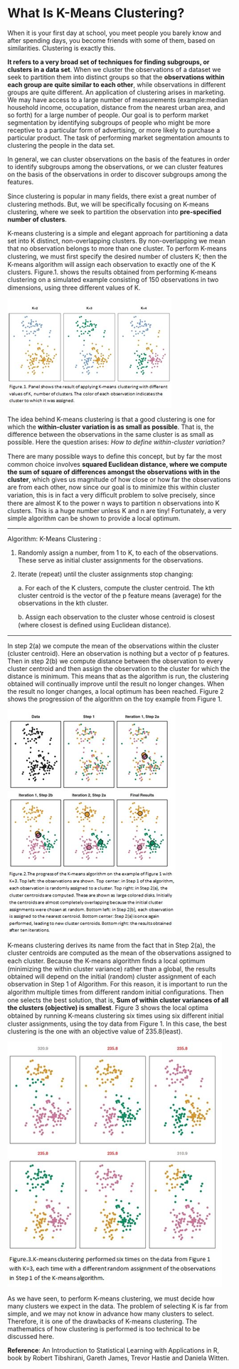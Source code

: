 # What Is K-Means Clustering?
When it is your first day at school, you meet people you barely know and after spending days, you become friends with some of them, based on similarities. Clustering is exactly this.

**It refers to a very broad set of techniques for finding subgroups, or clusters in a data set**. When we cluster the observations of a dataset we seek to partition them into distinct groups so that the **observations within each group are quite similar to each other**, while observations in different groups are quite different. An application of clustering arises in marketing. We may have access to a large number of measurements (example:median household income, occupation, distance from the nearest urban area, and so forth) for a large number of people. Our goal is to perform market segmentation by identifying subgroups of people who might be more receptive to a particular form of advertising, or more likely to purchase a particular product. The task of performing market segmentation amounts to clustering the people in the data set.

In general, we can cluster observations on the basis of the features in order to identify subgroups among the observations, or we can cluster features on the basis of the observations in order to discover subgroups among the features.

Since clustering is popular in many ﬁelds, there exist a great number of clustering methods. But, we will be specifically focusing on K-means clustering, where we seek to partition the observation into **pre-specified number of clusters**.

K-means clustering is a simple and elegant approach for partitioning a data set into K distinct, non-overlapping clusters. By non-overlapping we mean that no observation belongs to more than one cluster. To perform K-means clustering, we must ﬁrst specify the desired number of clusters K; then the K-means algorithm will assign each observation to exactly one of the K clusters. Figure.1. shows the results obtained from performing K-means clustering on a simulated example consisting of 150 observations in two dimensions, using three diﬀerent values of K.

![](/images/k_means_1.JPG "Source: An Introduction to Statistical Learning with Applications in R, book by Robert Tibshirani, Gareth James, Trevor Hastie and Daniela Witten.")

The idea behind K-means clustering is that a good clustering is one for which the **within-cluster variation is as small as possible**. That is, the difference between the observations in the same cluster is as small as possible. Here the question arises: *How to define within-cluster variation?*

There are many possible ways to deﬁne this concept, but by far the most common choice involves **squared Euclidean distance, where we compute the sum of square of differences amongst the observations with in the cluster**, which gives us magnitude of how close or how far the observations are from each other, now since our goal is to minimize this within cluster variation, this is in fact a very diﬃcult problem to solve precisely, since there are almost K to the power n ways to partition n observations into K clusters. This is a huge number unless K and n are tiny! Fortunately, a very simple algorithm can be shown to provide a local optimum.
_______________________________________________________________________

Algorithm: K-Means Clustering :
            
1. Randomly assign a number, from 1 to K, to each of the observations. These serve as initial cluster assignments for the observations.
            
2. Iterate (repeat) until the cluster assignments stop changing:

    a. For each of the K clusters, compute the cluster centroid. The kth cluster centroid is the vector of the p feature means (average) for the observations in the kth cluster.

    b. Assign each observation to the cluster whose centroid is closest (where closest is deﬁned using Euclidean distance).
    
________________________________________________________________________        
In step 2(a) we compute the mean of the observations within the cluster (cluster centroid). Here an observation is nothing but a vector of p features. Then in step 2(b) we compute distance between the observation to every cluster centroid and then assign the observation to the cluster for which the distance is minimum. This means that as the algorithm is run, the clustering obtained will continually improve until the result no longer changes. When the result no longer changes, a local optimum has been reached. Figure 2 shows the progression of the algorithm on the toy example from Figure 1.

![](/images/k_means_2.JPG "Source: An Introduction to Statistical Learning with Applications in R, book by Robert Tibshirani, Gareth James, Trevor Hastie and Daniela Witten.")

K-means clustering derives its name from the fact that in Step 2(a), the cluster centroids are computed as the mean of the observations assigned to each cluster. Because the K-means algorithm ﬁnds a local optimum (minimizing the within cluster variance) rather than a global, the results obtained will depend on the initial (random) cluster assignment of each observation in Step 1 of Algorithm. For this reason, it is important to run the algorithm multiple times from diﬀerent random initial conﬁgurations. Then one selects the best solution, that is, **Sum of within cluster variances of all the clusters (objective) is smallest**. Figure 3 shows the local optima obtained by running K-means clustering six times using six diﬀerent initial cluster assignments, using the toy data from Figure 1. In this case, the best clustering is the one with an objective value of 235.8(least).

![](/images/k_means_3.JPG "Source: An Introduction to Statistical Learning with Applications in R, book by Robert Tibshirani, Gareth James, Trevor Hastie and Daniela Witten.")

As we have seen, to perform K-means clustering, we must decide how many clusters we expect in the data. The problem of selecting K is far from simple, and we may not know in advance how many clusters to select. Therefore, it is one of the drawbacks of K-means clustering. The mathematics of how clustering is performed is too technical to be discussed here.

**Reference**: An Introduction to Statistical Learning with Applications in R, book by Robert Tibshirani, Gareth James, Trevor Hastie and Daniela Witten.
